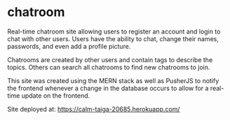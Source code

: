 # chatroom
Real-time chatroom site allowing users to register an account and login to chat with other users. Users have the ability to chat, change their names, passwords, and even add a profile picture.

Chatrooms are created by other users and contain tags to describe the topics. Others can search all chatrooms to find new chatrooms to join.

This site was created using the MERN stack as well as PusherJS to notify the frontend whenever a change in the database occurs to allow for a real-time update on the frontend.

Site deployed at: https://calm-taiga-20685.herokuapp.com/
